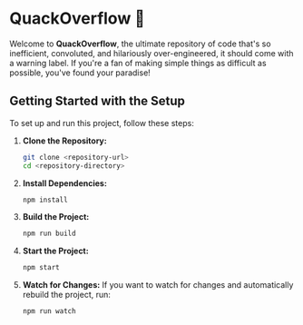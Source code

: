 # QuackOverflow 🦆

Welcome to **QuackOverflow**, the ultimate repository of code that's so inefficient, convoluted, and hilariously over-engineered, it should come with a warning label. If you're a fan of making simple things as difficult as possible, you've found your paradise!

## Getting Started with the Setup

To set up and run this project, follow these steps:

1. **Clone the Repository:**
    ```sh
    git clone <repository-url>
    cd <repository-directory>
    ```
2. **Install Dependencies:**
    ```sh
    npm install
    ```
3. **Build the Project:**
    ```sh
    npm run build
    ```
4. **Start the Project:**
    ```sh
    npm start
    ```
5. **Watch for Changes:** If you want to watch for changes and automatically rebuild the project, run:
    ```sh
    npm run watch
    ```
